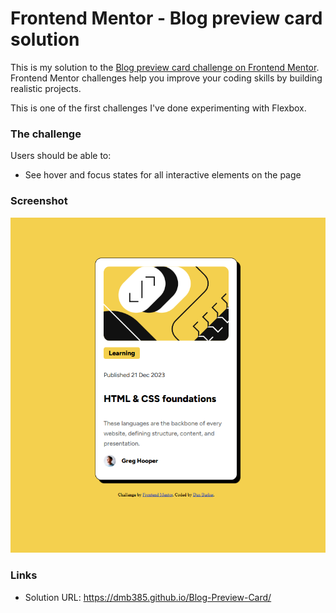 # Frontend Mentor - Blog preview card solution

This is my solution to the [Blog preview card challenge on Frontend Mentor](https://www.frontendmentor.io/challenges/blog-preview-card-ckPaj01IcS). Frontend Mentor challenges help you improve your coding skills by building realistic projects. 

This is one of the first challenges I've done experimenting with Flexbox.

### The challenge

Users should be able to:

- See hover and focus states for all interactive elements on the page

### Screenshot

![](./assets/images/Screenshot.png)

### Links

- Solution URL: https://dmb385.github.io/Blog-Preview-Card/
